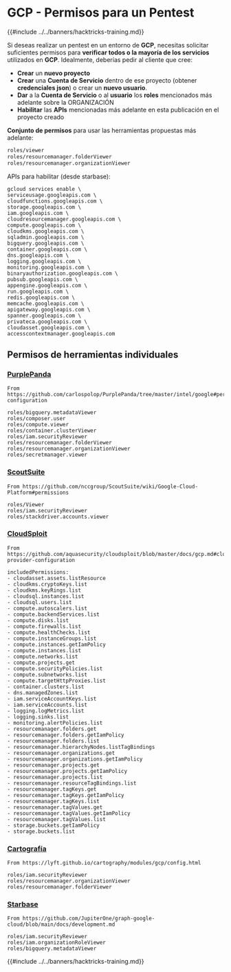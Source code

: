 # GCP - Permisos para un Pentest

{{#include ../../banners/hacktricks-training.md}}

Si deseas realizar un pentest en un entorno de **GCP**, necesitas solicitar suficientes permisos para **verificar todos o la mayoría de los servicios** utilizados en **GCP**. Idealmente, deberías pedir al cliente que cree:

* **Crear** un **nuevo proyecto**
* **Crear** una **Cuenta de Servicio** dentro de ese proyecto (obtener **credenciales json**) o crear un **nuevo usuario**.
* **Dar** a la **Cuenta de Servicio** o al **usuario** los **roles** mencionados más adelante sobre la ORGANIZACIÓN
* **Habilitar** las **APIs** mencionadas más adelante en esta publicación en el proyecto creado

**Conjunto de permisos** para usar las herramientas propuestas más adelante:
```bash
roles/viewer
roles/resourcemanager.folderViewer
roles/resourcemanager.organizationViewer
```
APIs para habilitar (desde starbase):
```
gcloud services enable \
serviceusage.googleapis.com \
cloudfunctions.googleapis.com \
storage.googleapis.com \
iam.googleapis.com \
cloudresourcemanager.googleapis.com \
compute.googleapis.com \
cloudkms.googleapis.com \
sqladmin.googleapis.com \
bigquery.googleapis.com \
container.googleapis.com \
dns.googleapis.com \
logging.googleapis.com \
monitoring.googleapis.com \
binaryauthorization.googleapis.com \
pubsub.googleapis.com \
appengine.googleapis.com \
run.googleapis.com \
redis.googleapis.com \
memcache.googleapis.com \
apigateway.googleapis.com \
spanner.googleapis.com \
privateca.googleapis.com \
cloudasset.googleapis.com \
accesscontextmanager.googleapis.com
```
## Permisos de herramientas individuales

### [PurplePanda](https://github.com/carlospolop/PurplePanda/tree/master/intel/google)
```
From https://github.com/carlospolop/PurplePanda/tree/master/intel/google#permissions-configuration

roles/bigquery.metadataViewer
roles/composer.user
roles/compute.viewer
roles/container.clusterViewer
roles/iam.securityReviewer
roles/resourcemanager.folderViewer
roles/resourcemanager.organizationViewer
roles/secretmanager.viewer
```
### [ScoutSuite](https://github.com/nccgroup/ScoutSuite/wiki/Google-Cloud-Platform#permissions)
```
From https://github.com/nccgroup/ScoutSuite/wiki/Google-Cloud-Platform#permissions

roles/Viewer
roles/iam.securityReviewer
roles/stackdriver.accounts.viewer
```
### [CloudSploit](https://github.com/aquasecurity/cloudsploit/blob/master/docs/gcp.md#cloud-provider-configuration)
```
From https://github.com/aquasecurity/cloudsploit/blob/master/docs/gcp.md#cloud-provider-configuration

includedPermissions:
- cloudasset.assets.listResource
- cloudkms.cryptoKeys.list
- cloudkms.keyRings.list
- cloudsql.instances.list
- cloudsql.users.list
- compute.autoscalers.list
- compute.backendServices.list
- compute.disks.list
- compute.firewalls.list
- compute.healthChecks.list
- compute.instanceGroups.list
- compute.instances.getIamPolicy
- compute.instances.list
- compute.networks.list
- compute.projects.get
- compute.securityPolicies.list
- compute.subnetworks.list
- compute.targetHttpProxies.list
- container.clusters.list
- dns.managedZones.list
- iam.serviceAccountKeys.list
- iam.serviceAccounts.list
- logging.logMetrics.list
- logging.sinks.list
- monitoring.alertPolicies.list
- resourcemanager.folders.get
- resourcemanager.folders.getIamPolicy
- resourcemanager.folders.list
- resourcemanager.hierarchyNodes.listTagBindings
- resourcemanager.organizations.get
- resourcemanager.organizations.getIamPolicy
- resourcemanager.projects.get
- resourcemanager.projects.getIamPolicy
- resourcemanager.projects.list
- resourcemanager.resourceTagBindings.list
- resourcemanager.tagKeys.get
- resourcemanager.tagKeys.getIamPolicy
- resourcemanager.tagKeys.list
- resourcemanager.tagValues.get
- resourcemanager.tagValues.getIamPolicy
- resourcemanager.tagValues.list
- storage.buckets.getIamPolicy
- storage.buckets.list
```
### [Cartografía](https://lyft.github.io/cartography/modules/gcp/config.html)
```
From https://lyft.github.io/cartography/modules/gcp/config.html

roles/iam.securityReviewer
roles/resourcemanager.organizationViewer
roles/resourcemanager.folderViewer
```
### [Starbase](https://github.com/JupiterOne/graph-google-cloud/blob/main/docs/development.md)
```
From https://github.com/JupiterOne/graph-google-cloud/blob/main/docs/development.md

roles/iam.securityReviewer
roles/iam.organizationRoleViewer
roles/bigquery.metadataViewer
```
{{#include ../../banners/hacktricks-training.md}}
